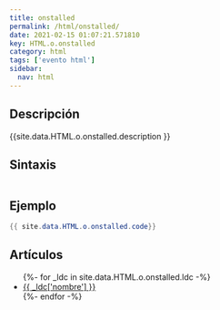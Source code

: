 ```yaml
---
title: onstalled
permalink: /html/onstalled/
date: 2021-02-15 01:07:21.571810
key: HTML.o.onstalled
category: html
tags: ['evento html']
sidebar: 
  nav: html
---
```


## Descripción
{{site.data.HTML.o.onstalled.description }}

## Sintaxis
~~~html
~~~

## Ejemplo
~~~java
{{ site.data.HTML.o.onstalled.code}}
~~~

## Artículos
<ul>
{%- for _ldc in site.data.HTML.o.onstalled.ldc -%}
   <li>
       <a href="{{_ldc['url'] }}">{{ _ldc['nombre'] }}</a>
   </li>
{%- endfor -%}
</ul>
